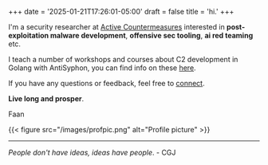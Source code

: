 +++
date = '2025-01-21T17:26:01-05:00'
draft = false
title = 'hi.'
+++

I'm a security researcher at [Active Countermeasures](https://www.activecountermeasures.com) interested in **post-exploitation malware development**, **offensive sec tooling**, **ai red teaming** etc.

I teach a number of workshops and courses about C2 development in Golang with AntiSyphon, you can find info on these [here](https://www.antisyphontraining.com/instructor/faan-ross/).

If you have any questions or feedback, feel free to [connect](mailto:moi@faanross.com).

**Live long and prosper**.

Faan

{{< figure src="/images/profpic.png" alt="Profile picture" >}}
___

_People don't have ideas, ideas have people_. - CGJ


